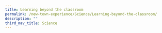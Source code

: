 ```yaml
---
title: Learning beyond the classroom
permalink: /new-town-experience/Science/Learning-beyond-the-classroom/
description: ""
third_nav_title: Science
---
```

